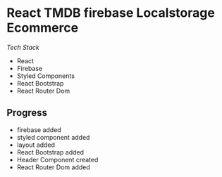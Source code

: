 # React TMDB  firebase Localstorage Ecommerce
*Tech Stack*
- React 
- Firebase 
- Styled Components
- React Bootstrap
- React Router Dom

## Progress
- firebase added
- styled component added
- layout added
- React Bootstrap added
- Header Component created
- React Router Dom added